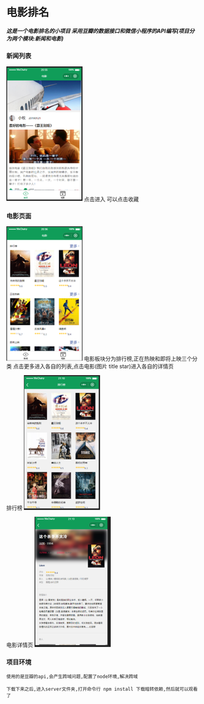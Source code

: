 # 电影排名

##### 这是一个电影排名的小项目 采用豆瓣的数据接口和微信小程序的API编写(项目分为两个模块:新闻和电影)

### 新闻列表
<img src="/images/readme/xw.png" width="200px">
点击进入  可以点击收藏

### 电影页面

<img src="/images/readme/dy.png"  width="200px">
电影板块分为排行榜,正在热映和即将上映三个分类
点击更多进入各自的列表,点击电影(图片 title star)进入各自的详情页

排行榜
<img src="/images/readme/phb.png" width="200px">

电影详情页
<img src="/images/readme/dyxq.png" width="200px">

### 项目环境
    使用的是豆瓣的api,会产生跨域问题,配置了node环境,解决跨域

    下载下来之后,进入server文件夹,打开命令行 npm install 下载暗转依赖,然后就可以观看了